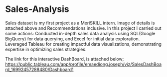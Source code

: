 # Sales-Analysis

Sales dataset is my first project as a MeriSKILL intern. Image of details is attached above 
and Recommendations inclusive.
In this project I carried out some actions:
Conducted in-depth sales data analysis using SQL(Google BigQuery) for data querying, and Excel for initial data exploration.
Leveraged Tableau for creating impactful data visualizations, demonstrating expertise in optimizing sales strategies.

The link for this interactive DashBoard, is attached below;
https://public.tableau.com/app/profile/emaediong.joseph/viz/SalesDashBoard_16992457288480/Dashboard1
